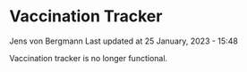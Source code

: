 Vaccination Tracker
================
Jens von Bergmann
Last updated at 25 January, 2023 - 15:48

Vaccination tracker is no longer functional.
